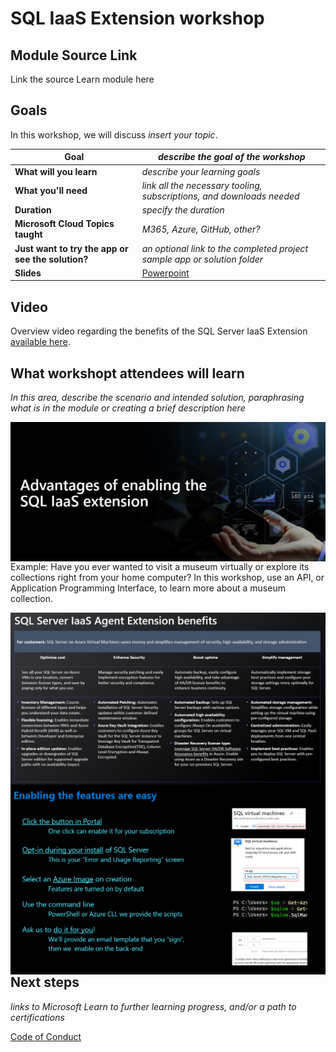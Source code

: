 # SQL IaaS Extension workshop

## Module Source Link

Link the source Learn module here

## Goals

In this workshop, we will discuss *insert your topic*.

| **Goal**              | *describe the goal of the workshop*                                    |
| ----------------------------- | --------------------------------------------------------------------- |
| **What will you learn**       | *describe your learning goals*                                        |
| **What you'll need**          | *link all the necessary tooling, subscriptions, and downloads needed* |
| **Duration**                  | *specify the duration*                                                                |
| **Microsoft Cloud Topics taught**                  | *M365, Azure, GitHub, other?*                                                                |
| **Just want to try the app or see the solution?** | *an optional link to the completed project sample app or solution folder*                          |
| **Slides** | [Powerpoint]("BenefitsofSQLVMIaaSextension.pptx") 
                         
## Video

Overview video regarding the benefits of the SQL Server IaaS Extension [available here](https://www.youtube.com/watch?v=KUlpjoeFipk).

## What workshopt attendees will learn

*In this area, describe the scenario and intended solution, paraphrasing what is in the module or creating a brief description here*

<img style="float: right;" src="./images/SQL Iaas 1.png">

Example: Have you ever wanted to visit a museum virtually or explore its collections right from your home computer? In this workshop, use an API, or Application Programming Interface, to learn more about a museum collection.

<img style="float: right;" src="./images/SQL Iaas 2.png">

<img style="float: right;" src="./images/SQL Iaas 3.png">


## Next steps

*links to Microsoft Learn to further learning progress, and/or a path to certifications*


[Code of Conduct](../CODE_OF_CONDUCT.md)

